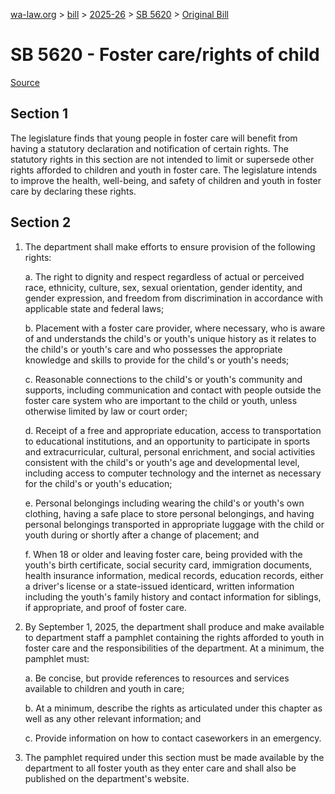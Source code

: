 [wa-law.org](/) > [bill](/bill/) > [2025-26](/bill/2025-26/) > [SB 5620](/bill/2025-26/sb/5620/) > [Original Bill](/bill/2025-26/sb/5620/1/)

# SB 5620 - Foster care/rights of child

[Source](http://lawfilesext.leg.wa.gov/biennium/2025-26/Pdf/Bills/Senate%20Bills/5620.pdf)

## Section 1
The legislature finds that young people in foster care will benefit from having a statutory declaration and notification of certain rights. The statutory rights in this section are not intended to limit or supersede other rights afforded to children and youth in foster care. The legislature intends to improve the health, well-being, and safety of children and youth in foster care by declaring these rights.

## Section 2
1. The department shall make efforts to ensure provision of the following rights:

    a. The right to dignity and respect regardless of actual or perceived race, ethnicity, culture, sex, sexual orientation, gender identity, and gender expression, and freedom from discrimination in accordance with applicable state and federal laws;

    b. Placement with a foster care provider, where necessary, who is aware of and understands the child's or youth's unique history as it relates to the child's or youth's care and who possesses the appropriate knowledge and skills to provide for the child's or youth's needs;

    c. Reasonable connections to the child's or youth's community and supports, including communication and contact with people outside the foster care system who are important to the child or youth, unless otherwise limited by law or court order;

    d. Receipt of a free and appropriate education, access to transportation to educational institutions, and an opportunity to participate in sports and extracurricular, cultural, personal enrichment, and social activities consistent with the child's or youth's age and developmental level, including access to computer technology and the internet as necessary for the child's or youth's education;

    e. Personal belongings including wearing the child's or youth's own clothing, having a safe place to store personal belongings, and having personal belongings transported in appropriate luggage with the child or youth during or shortly after a change of placement; and

    f. When 18 or older and leaving foster care, being provided with the youth's birth certificate, social security card, immigration documents, health insurance information, medical records, education records, either a driver's license or a state-issued identicard, written information including the youth's family history and contact information for siblings, if appropriate, and proof of foster care.

2. By September 1, 2025, the department shall produce and make available to department staff a pamphlet containing the rights afforded to youth in foster care and the responsibilities of the department. At a minimum, the pamphlet must:

    a. Be concise, but provide references to resources and services available to children and youth in care;

    b. At a minimum, describe the rights as articulated under this chapter as well as any other relevant information; and

    c. Provide information on how to contact caseworkers in an emergency.

3. The pamphlet required under this section must be made available by the department to all foster youth as they enter care and shall also be published on the department's website.
